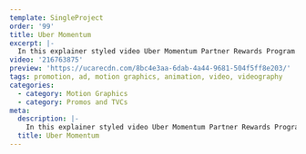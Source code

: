 ```yaml
---
template: SingleProject
order: '99'
title: Uber Momentum
excerpt: |-
  In this explainer styled video Uber Momentum Partner Rewards Program is explained to the viewer – essentially a how to guide on the rewards program exclusively for Uber driver-partners and Uber eats courier drivers.  This video explains how points are earned and redeemed on partners like Caltex, AutoGuru, Westpac, Optus and goodlife – the higher the status the better the savings
video: '216763875'
preview: 'https://ucarecdn.com/8bc4e3aa-6dab-4a44-9681-504f5ff8e203/'
tags: promotion, ad, motion graphics, animation, video, videography
categories:
  - category: Motion Graphics
  - category: Promos and TVCs
meta:
  description: |-
    In this explainer styled video Uber Momentum Partner Rewards Program is explained to the viewer – essentially a how to guide on the rewards program exclusively for Uber driver-partners and Uber eats courier drivers.  This video explains how points are earned and redeemed on partners like Caltex, AutoGuru, Westpac, Optus and goodlife – the higher the status the better the savings
  title: Uber Momentum
---
```

